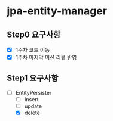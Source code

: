# jpa-entity-manager

## Step0 요구사항
- [x] 1주차 코드 이동
- [x] 1주차 마지막 미션 리뷰 반영

## Step1 요구사항
- [ ] EntityPersister 
  - [ ] insert
  - [ ] update
  - [x] delete
